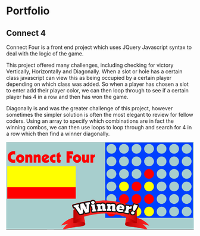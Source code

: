 # Portfolio

## Connect 4

Connect Four is a front end project which uses JQuery Javascript syntax to deal with the logic of the game.

This project offered many challenges, including checking for victory Vertically, Horizontally and Diagonally. When a slot or hole has a certain class
javascript can view this as being occupied by a certain player depending on which class was added. So when a player has chosen a slot to enter add their player color, we can then loop through to see if a certain player has 4 in a row and then has won the game.

Diagonally is and was the greater challenge of this project, however sometimes the simpler solution is often the most elegant to review for fellow coders. Using an array to specify which combinations are in fact the winning combos, we can then use loops to loop through and search for 4 in a row which then find a winner diagonally.

![Connect 4 Logo](CaptureC4.png)
